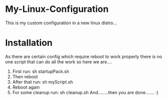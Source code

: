 # My-Linux-Configuration
This is my custom configuration in a new linux distro...

# Installation
As there are certain config which require reboot to work properly there is no one script that can do all the work so here we are....

1. First run: sh startupPack.sh
2. Then reboot
3. After that run: sh myScript.sh
4. Reboot again
5. For some cleanup run: sh cleanup.sh
And........then you are done....... :)
